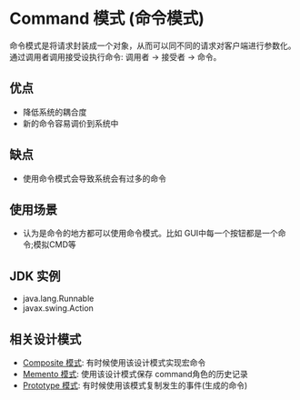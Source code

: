# Command 模式 (命令模式)
命令模式是将请求封装成一个对象，从而可以同不同的请求对客户端进行参数化。  
通过调用者调用接受设执行命令: 调用者 -> 接受者 -> 命令。
## 优点
- 降低系统的耦合度
- 新的命令容易调价到系统中
## 缺点
- 使用命令模式会导致系统会有过多的命令
## 使用场景
- 认为是命令的地方都可以使用命令模式。比如 GUI中每一个按钮都是一个命令;模拟CMD等
## JDK 实例
- java.lang.Runnable
- javax.swing.Action
## 相关设计模式
- [Composite 模式](../composite/composite.md): 有时候使用该设计模式实现宏命令
- [Memento 模式](../memento/memento.md): 使用该设计模式保存 command角色的历史记录
- [Prototype 模式](../prototype/prototype.md): 有时候使用该模式复制发生的事件(生成的命令)

